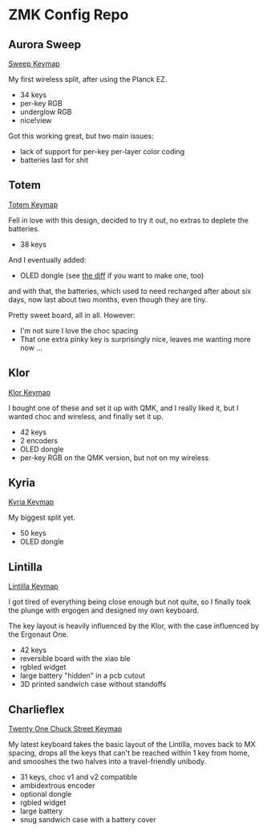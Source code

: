 # ZMK Config Repo

## Aurora Sweep

[Sweep Keymap](images/splitkb_aurora_sweep.svg)

My first wireless split, after using the Planck EZ.

- 34 keys
- per-key RGB
- underglow RGB
- nice!view

Got this working great, but two main issues:

- lack of support for per-key per-layer color coding
- batteries last for shit

## Totem

[Totem Keymap](config/totem.keymap)

Fell in love with this design, decided to try it out, no extras to deplete the batteries.

- 38 keys

And I eventually added:

- OLED dongle (see [the diff](https://github.com/ctranstrum/zmk-config/compare/13bcedf..36b5014) if you want to make one, too)

and with that, the batteries, which used to need recharged after about six days, now last about two months, even though they are tiny.

Pretty sweet board, all in all. However:

- I'm not sure I love the choc spacing
- That one extra pinky key is surprisingly nice, leaves me wanting more now ...

## Klor

[Klor Keymap](images/klor.svg)

I bought one of these and set it up with QMK, and I really liked it, but I wanted choc and wireless, and finally set it up.

- 42 keys
- 2 encoders
- OLED dongle
- per-key RGB on the QMK version, but not on my wireless

## Kyria

[Kyria Keymap](config/trikyria.keymap)

My biggest split yet.

- 50 keys
- OLED dongle

## Lintilla

[Lintilla Keymap](images/lintilla.svg)

I got tired of everything being close enough but not quite, so I finally took the plunge with ergogen and designed my own keyboard.

The key layout is heavily influenced by the Klor, with the case influenced by the Ergonaut One.

- 42 keys
- reversible board with the xiao ble
- rgbled widget
- large battery "hidden" in a pcb cutout
- 3D printed sandwich case without standoffs

## Charlieflex

[Twenty One Chuck Street Keymap](images/charlieflex.svg)

My latest keyboard takes the basic layout of the Lintilla,
moves back to MX spacing,
drops all the keys that can't be reached within 1 key from home,
and smooshes the two halves into a travel-friendly unibody.

- 31 keys, choc v1 and v2 compatible
- ambidextrous encoder
- optional dongle
- rgbled widget
- large battery
- snug sandwich case with a battery cover
